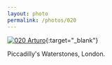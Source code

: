 ```yaml
---
layout: photo
permalink: /photos/020
---
```


[![020 Arturo](https://c1.staticflickr.com/1/555/19019563504_1f1112b66c_c.jpg)](https://www.flickr.com/photos/131440297@N08/19019563504/){:target="_blank"}

Piccadilly's Waterstones, London.
